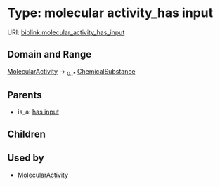 
# Type: molecular activity_has input




URI: [biolink:molecular_activity_has_input](https://w3id.org/biolink/vocab/molecular_activity_has_input)


## Domain and Range

[MolecularActivity](MolecularActivity.md) ->  <sub>0..*</sub> [ChemicalSubstance](ChemicalSubstance.md)

## Parents

 *  is_a: [has input](has_input.md)

## Children


## Used by

 * [MolecularActivity](MolecularActivity.md)
